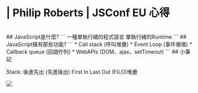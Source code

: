 # | Philip Roberts | JSConf EU 心得
<br>
## JavaScript是什麼?
```
一種單執行緒的程式語言 單執行緒的Runtime
```
## JavaScript擁有那些功能?
```
* Call stack        (呼叫堆疊)
* Event Loop        (事件循環)
* Callback queue    (回調佇列)
* WebAPIs           (DOM、ajax、setTimeout)
```
## 小筆記

 Stack: 後進先出 (先進後出) First In Last Out (FILO)堆疊


 ![](https://i.imgur.com/f8sk11z.jpg)
